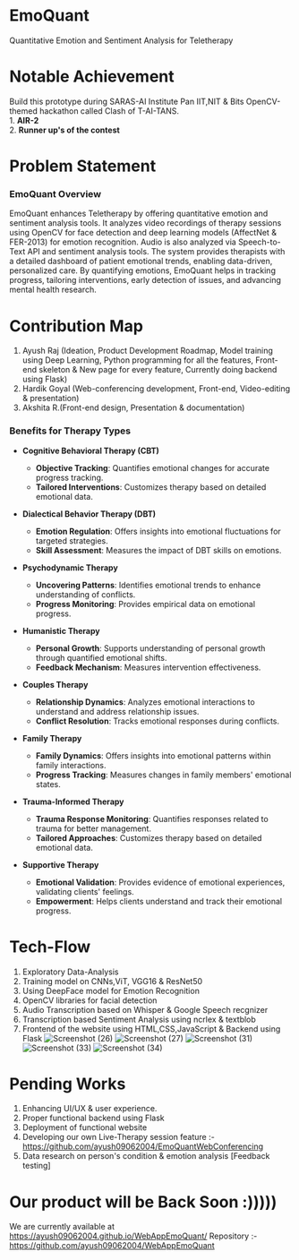 # EmoQuant
Quantitative Emotion and Sentiment Analysis for Teletherapy 
# Notable Achievement
Build this prototype during SARAS-AI Institute Pan IIT,NIT & Bits OpenCV-themed hackathon called Clash of T-AI-TANS.
<br>1. **AIR-2**
<br>2. **Runner up's of the contest**
# Problem Statement
### EmoQuant Overview

EmoQuant enhances Teletherapy by offering quantitative emotion and sentiment analysis tools. It analyzes video recordings of therapy sessions using OpenCV for face detection and deep learning models (AffectNet & FER-2013) for emotion recognition. Audio is also analyzed via Speech-to-Text API and sentiment analysis tools. The system provides therapists with a detailed dashboard of patient emotional trends, enabling data-driven, personalized care. By quantifying emotions, EmoQuant helps in tracking progress, tailoring interventions, early detection of issues, and advancing mental health research.
# Contribution Map
1. Ayush Raj (Ideation, Product Development Roadmap, Model training using Deep Learning, Python programming for all the features, Front-end skeleton & New page for every feature, Currently doing backend using Flask)
2. Hardik Goyal (Web-conferencing development, Front-end, Video-editing & presentation)
3. Akshita R.(Front-end design, Presentation  & documentation)
### Benefits for Therapy Types

- **Cognitive Behavioral Therapy (CBT)**
  - **Objective Tracking**: Quantifies emotional changes for accurate progress tracking.
  - **Tailored Interventions**: Customizes therapy based on detailed emotional data.

- **Dialectical Behavior Therapy (DBT)**
  - **Emotion Regulation**: Offers insights into emotional fluctuations for targeted strategies.
  - **Skill Assessment**: Measures the impact of DBT skills on emotions.

- **Psychodynamic Therapy**
  - **Uncovering Patterns**: Identifies emotional trends to enhance understanding of conflicts.
  - **Progress Monitoring**: Provides empirical data on emotional progress.

- **Humanistic Therapy**
  - **Personal Growth**: Supports understanding of personal growth through quantified emotional shifts.
  - **Feedback Mechanism**: Measures intervention effectiveness.

- **Couples Therapy**
  - **Relationship Dynamics**: Analyzes emotional interactions to understand and address relationship issues.
  - **Conflict Resolution**: Tracks emotional responses during conflicts.

- **Family Therapy**
  - **Family Dynamics**: Offers insights into emotional patterns within family interactions.
  - **Progress Tracking**: Measures changes in family members' emotional states.

- **Trauma-Informed Therapy**
  - **Trauma Response Monitoring**: Quantifies responses related to trauma for better management.
  - **Tailored Approaches**: Customizes therapy based on detailed emotional data.

- **Supportive Therapy**
  - **Emotional Validation**: Provides evidence of emotional experiences, validating clients' feelings.
  - **Empowerment**: Helps clients understand and track their emotional progress.

 # Tech-Flow
 1. Exploratory Data-Analysis
 2. Training model on CNNs,ViT, VGG16 & ResNet50
 3. Using DeepFace model for Emotion Recognition
 4. OpenCV libraries for facial detection
 5. Audio Transcription based on Whisper & Google Speech recgnizer
 6. Transcription based Sentiment Analysis using ncrlex & textblob
 7. Frontend of the website using HTML,CSS,JavaScript & Backend using Flask
![Screenshot (26)](https://github.com/user-attachments/assets/525f4da3-45dc-41a8-a6e9-0b09c73ecd12)
![Screenshot (27)](https://github.com/user-attachments/assets/020787b2-a474-4664-949d-b67f6b20e4ee)
![Screenshot (31)](https://github.com/user-attachments/assets/a5e093c0-8ad3-4b96-8164-e0c6dbf7e77f)
![Screenshot (33)](https://github.com/user-attachments/assets/d4b17c92-49d4-40c0-9bf0-97238d3b9439)
![Screenshot (34)](https://github.com/user-attachments/assets/07f40b59-0fbf-444c-a0b1-14970aa0930b)


# Pending Works
1. Enhancing UI/UX & user experience.
2. Proper functional backend using Flask
3. Deployment of functional website
4. Developing our own Live-Therapy session feature :- https://github.com/ayush09062004/EmoQuantWebConferencing
5. Data research on person's condition & emotion analysis [Feedback testing]

# Our product will be Back Soon :))))) 
We are currently available at https://ayush09062004.github.io/WebAppEmoQuant/ 
Repository :- https://github.com/ayush09062004/WebAppEmoQuant 



